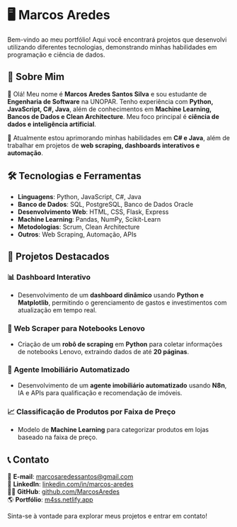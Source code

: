 # 🖥️ Marcos Aredes

Bem-vindo ao meu portfólio! Aqui você encontrará projetos que desenvolvi utilizando diferentes tecnologias, demonstrando minhas habilidades em programação e ciência de dados.

## 🚀 Sobre Mim

👋 Olá! Meu nome é **Marcos Aredes Santos Silva** e sou estudante de **Engenharia de Software** na UNOPAR. Tenho experiência com **Python, JavaScript, C#, Java**, além de conhecimentos em **Machine Learning, Bancos de Dados e Clean Architecture**. Meu foco principal é **ciência de dados e inteligência artificial**.

📌 Atualmente estou aprimorando minhas habilidades em **C# e Java**, além de trabalhar em projetos de **web scraping, dashboards interativos e automação**.

## 🛠️ Tecnologias e Ferramentas

- **Linguagens**: Python, JavaScript, C#, Java
- **Banco de Dados**: SQL, PostgreSQL, Banco de Dados Oracle
- **Desenvolvimento Web**: HTML, CSS, Flask, Express
- **Machine Learning**: Pandas, NumPy, Scikit-Learn
- **Metodologias**: Scrum, Clean Architecture
- **Outros**: Web Scraping, Automação, APIs

## 📂 Projetos Destacados

### 📊 Dashboard Interativo
- Desenvolvimento de um **dashboard dinâmico** usando **Python e Matplotlib**, permitindo o gerenciamento de gastos e investimentos com atualização em tempo real.

### 🤖 Web Scraper para Notebooks Lenovo
- Criação de um **robô de scraping** em **Python** para coletar informações de notebooks Lenovo, extraindo dados de até **20 páginas**.

### 🏡 Agente Imobiliário Automatizado
- Desenvolvimento de um **agente imobiliário automatizado** usando **N8n**, IA e APIs para qualificação e recomendação de imóveis.

### 📈 Classificação de Produtos por Faixa de Preço
- Modelo de **Machine Learning** para categorizar produtos em lojas baseado na faixa de preço.

## 📞 Contato

📧 **E-mail**: marcosaredessantos@gmail.com  
💼 **LinkedIn**: [linkedin.com/in/marcos-aredes](https://linkedin.com/in/marcos-aredes)  
👨‍💻 **GitHub**: [github.com/MarcosAredes](https://github.com/MarcosAredes)  
🌎 **Portfólio**: [m4ss.netlify.app](https://m4ss.netlify.app)  

Sinta-se à vontade para explorar meus projetos e entrar em contato!

